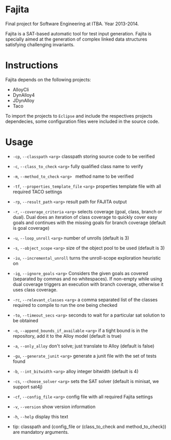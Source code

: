 Fajita
========

Final project for Software Engineering at ITBA. Year 2013-2014.

Fajita is a SAT-based automatic tool for test input generation. Fajita is specially aimed at the generation of complex linked data structures satisfying challenging invariants. 

Instructions
=============

Fajita depends on the following projects:

* AlloyCli
* DynAlloy4
* JDynAlloy
* Taco

To import the projects to `Eclipse` and include the respectives projects dependecies, some configuration files were included in the source code.

Usage
=======

* `-cp`, `--classpath` `<arg>`                    classpath storing source code to be verified
* `-c`, `--class_to_check` `<arg>`                fully qualified class name to verify
* `-m`, `--method_to_check` `<arg> `              method name to be verified
* `-tf`, `--properties_template_file` `<arg>`     properties template file with all required TACO settings
* `-rp`, `--result_path` `<arg>`                  result path for FAJITA output
* `-r`, `--coverage_criteria` `<arg>`             selects coverage (goal, class, branch or dual).
                                                  Dual does an iteration of class coverage to quickly cover easy goals
                                                  and continues with the missing goals for branch coverage (default is
                                                  goal coverage)
* `-u`, `--loop_unroll` `<arg>`                   number of unrolls (default is 3)
* `-s`, `--object_scope` `<arg>`                  size of the object pool to be used (default is 3)
* `-iu`, `--incremental_unroll`                   turns the unroll-scope exploration heuristic on
* `-ig`, `--ignore_goals` `<arg>`                 Considers the given goals as covered (separated by commas and no
                                                  whitespaces). If non-empty while using dual coverage triggers an
                                                  execution with branch coverage, otherwise it uses class coverage.
* `-rc`, `--relevant_classes` `<arg>`             a comma separated list of the classes required to compile to run
                                                  the one being checked
* `-to`, `--timeout_secs` `<arg>`                 seconds to wait for a particular sat solution to be obtained
* `-o`, `--append_bounds_if_available` `<arg>`    if a tight bound is in the repository, add it to the Alloy
                                                  model (default is true)
* `-a`, `--only_alloy`                            don't solve; just translate to Alloy (default is false)
* `-gu`, `--generate_junit` `<arg>`               generate a junit file with the set of tests found
* `-b`, `--int_bitwidth` `<arg>`                  alloy integer bitwidth (default is 4)
* `-cs`, `--choose_solver` `<arg>`                sets the SAT solver (default is minisat, we support sat4j)
* `-cf`, `--config_file` `<arg>`                  config file with all required Fajita settings
* `-v`, `--version`                               show version information
* `-h`, `--help`                                  display this text

* tip: classpath and (config_file or (class_to_check and method_to_check)) are mandatory arguments.
